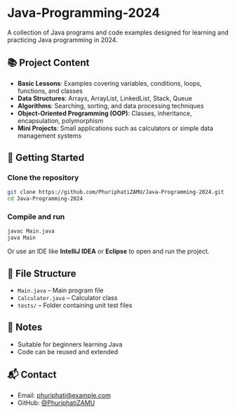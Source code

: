 # Java-Programming-2024

A collection of Java programs and code examples designed for learning and practicing Java programming in 2024.

## 📚 Project Content

* **Basic Lessons**: Examples covering variables, conditions, loops, functions, and classes
* **Data Structures**: Arrays, ArrayList, LinkedList, Stack, Queue
* **Algorithms**: Searching, sorting, and data processing techniques
* **Object-Oriented Programming (OOP)**: Classes, inheritance, encapsulation, polymorphism
* **Mini Projects**: Small applications such as calculators or simple data management systems

## 🚀 Getting Started

### Clone the repository

```bash
git clone https://github.com/PhuriphatiZAMU/Java-Programming-2024.git
cd Java-Programming-2024
```

### Compile and run

```bash
javac Main.java
java Main
```

Or use an IDE like **IntelliJ IDEA** or **Eclipse** to open and run the project.


## 📄 File Structure

* `Main.java` – Main program file
* `Calculator.java` – Calculator class
* `tests/` – Folder containing unit test files

## 📌 Notes

* Suitable for beginners learning Java
* Code can be reused and extended

## 📬 Contact

* Email: [phuriphati@example.com](mailto:phuriphati@example.com)
* GitHub: [@PhuriphatiZAMU](https://github.com/PhuriphatiZAMU)
